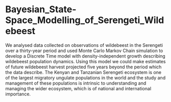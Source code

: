 # Bayesian_State-Space_Modelling_of_Serengeti_Wildebeest

We analysed data collected on observations of wildebeest in the Serengeti over a thirty-year period and used Monte Carlo Markov Chain simulation to develop a Discrete Time model with density-independent growth describing wildebeest population dynamics. Using this model we could make estimates of future wildebeest harvest projected five years beyond the period which the data describe. The Kenyan and Tanzanian Serengeti ecosystem is one of the largest migratory ungulate populations in the world and the study and management of these populations is intrinsic to understanding and managing the wider ecosystem, which is of national and international importance. 
